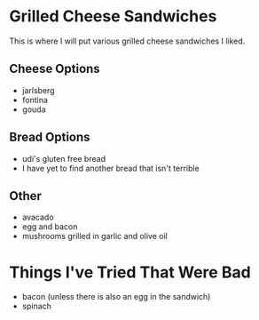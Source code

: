 Grilled Cheese Sandwiches 
=======================

This is where I will put various grilled cheese sandwiches I liked. 

Cheese Options 
-------------
* jarlsberg 
* fontina 
* gouda 

Bread Options
-----------
* udi's gluten free bread 
* I have yet to find another bread that isn't terrible 

Other
------
* avacado 
* egg and bacon 
* mushrooms grilled in garlic and olive oil

Things I've Tried That Were Bad
===================
* bacon (unless there is also an egg in the sandwich)
* spinach 

